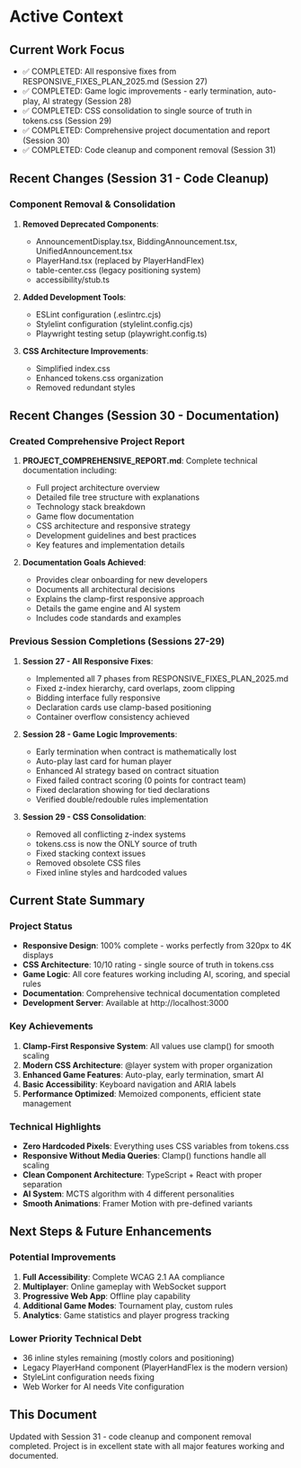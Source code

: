 # Active Context

## Current Work Focus
- ✅ COMPLETED: All responsive fixes from RESPONSIVE_FIXES_PLAN_2025.md (Session 27)
- ✅ COMPLETED: Game logic improvements - early termination, auto-play, AI strategy (Session 28)
- ✅ COMPLETED: CSS consolidation to single source of truth in tokens.css (Session 29)
- ✅ COMPLETED: Comprehensive project documentation and report (Session 30)
- ✅ COMPLETED: Code cleanup and component removal (Session 31)

## Recent Changes (Session 31 - Code Cleanup)

### Component Removal & Consolidation
1. **Removed Deprecated Components**:
   - AnnouncementDisplay.tsx, BiddingAnnouncement.tsx, UnifiedAnnouncement.tsx
   - PlayerHand.tsx (replaced by PlayerHandFlex)
   - table-center.css (legacy positioning system)
   - accessibility/stub.ts

2. **Added Development Tools**:
   - ESLint configuration (.eslintrc.cjs)
   - Stylelint configuration (stylelint.config.cjs)
   - Playwright testing setup (playwright.config.ts)

3. **CSS Architecture Improvements**:
   - Simplified index.css
   - Enhanced tokens.css organization
   - Removed redundant styles

## Recent Changes (Session 30 - Documentation)

### Created Comprehensive Project Report
1. **PROJECT_COMPREHENSIVE_REPORT.md**: Complete technical documentation including:
   - Full project architecture overview
   - Detailed file tree structure with explanations
   - Technology stack breakdown
   - Game flow documentation
   - CSS architecture and responsive strategy
   - Development guidelines and best practices
   - Key features and implementation details

2. **Documentation Goals Achieved**:
   - Provides clear onboarding for new developers
   - Documents all architectural decisions
   - Explains the clamp-first responsive approach
   - Details the game engine and AI system
   - Includes code standards and examples

### Previous Session Completions (Sessions 27-29)

1. **Session 27 - All Responsive Fixes**:
   - Implemented all 7 phases from RESPONSIVE_FIXES_PLAN_2025.md
   - Fixed z-index hierarchy, card overlaps, zoom clipping
   - Bidding interface fully responsive
   - Declaration cards use clamp-based positioning
   - Container overflow consistency achieved

2. **Session 28 - Game Logic Improvements**:
   - Early termination when contract is mathematically lost
   - Auto-play last card for human player
   - Enhanced AI strategy based on contract situation
   - Fixed failed contract scoring (0 points for contract team)
   - Fixed declaration showing for tied declarations
   - Verified double/redouble rules implementation

3. **Session 29 - CSS Consolidation**:
   - Removed all conflicting z-index systems
   - tokens.css is now the ONLY source of truth
   - Fixed stacking context issues
   - Removed obsolete CSS files
   - Fixed inline styles and hardcoded values

## Current State Summary

### Project Status
- **Responsive Design**: 100% complete - works perfectly from 320px to 4K displays
- **CSS Architecture**: 10/10 rating - single source of truth in tokens.css
- **Game Logic**: All core features working including AI, scoring, and special rules
- **Documentation**: Comprehensive technical documentation completed
- **Development Server**: Available at http://localhost:3000

### Key Achievements
1. **Clamp-First Responsive System**: All values use clamp() for smooth scaling
2. **Modern CSS Architecture**: @layer system with proper organization
3. **Enhanced Game Features**: Auto-play, early termination, smart AI
4. **Basic Accessibility**: Keyboard navigation and ARIA labels
5. **Performance Optimized**: Memoized components, efficient state management

### Technical Highlights
- **Zero Hardcoded Pixels**: Everything uses CSS variables from tokens.css
- **Responsive Without Media Queries**: Clamp() functions handle all scaling
- **Clean Component Architecture**: TypeScript + React with proper separation
- **AI System**: MCTS algorithm with 4 different personalities
- **Smooth Animations**: Framer Motion with pre-defined variants

## Next Steps & Future Enhancements

### Potential Improvements
1. **Full Accessibility**: Complete WCAG 2.1 AA compliance
2. **Multiplayer**: Online gameplay with WebSocket support
3. **Progressive Web App**: Offline play capability
4. **Additional Game Modes**: Tournament play, custom rules
5. **Analytics**: Game statistics and player progress tracking

### Lower Priority Technical Debt
- 36 inline styles remaining (mostly colors and positioning)
- Legacy PlayerHand component (PlayerHandFlex is the modern version)
- StyleLint configuration needs fixing
- Web Worker for AI needs Vite configuration

## This Document
Updated with Session 31 - code cleanup and component removal completed. Project is in excellent state with all major features working and documented.